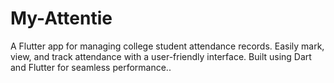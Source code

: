 # My-Attentie
A Flutter app for managing college student attendance records. Easily mark, view, and track attendance with a user-friendly interface. Built using Dart and Flutter for seamless performance..
